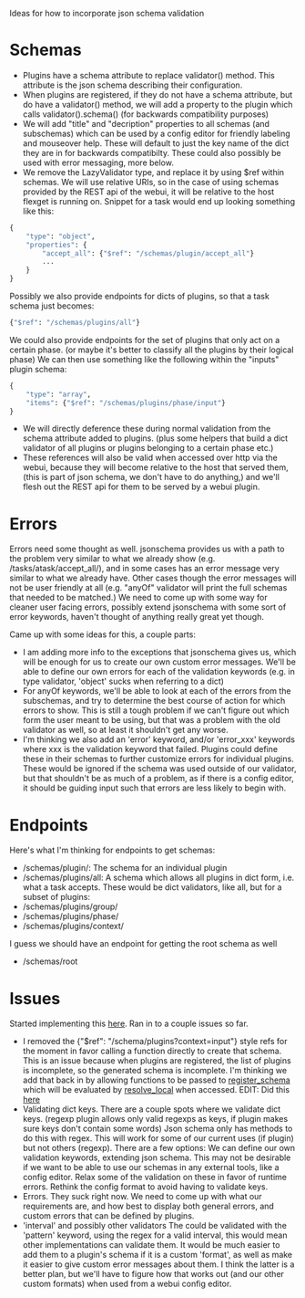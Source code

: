Ideas for how to incorporate json schema validation

# Schemas

- Plugins have a schema attribute to replace validator() method. This attribute is the json schema describing their configuration.
- When plugins are registered, if they do not have a schema attribute, but do have a validator() method, we will add a property to the plugin which calls validator().schema() (for backwards compatibility purposes)
- We will add "title" and "decription" properties to all schemas (and subschemas) which can be used by a config editor for friendly labeling and mouseover help. These will default to just the key name of the dict they are in for backwards compatibilty. These could also possibly be used with error messaging, more below.
- We remove the LazyValidator type, and replace it by using $ref within schemas. We will use relative URIs, so in the case of using schemas provided by the REST api of the webui, it will be relative to the host flexget is running on. Snippet for a task would end up looking something like this:
```python
{
    "type": "object",
    "properties": {
        "accept_all": {"$ref": "/schemas/plugin/accept_all"}
        ...
    }
}
```
Possibly we also provide endpoints for dicts of plugins, so that a task schema just becomes:
```python
{"$ref": "/schemas/plugins/all"}
```
We could also provide endpoints for the set of plugins that only act on a certain phase. (or maybe it's better to classify all the plugins by their logical phase) We can then use something like the following within the "inputs" plugin schema:
```python
{
    "type": "array",
    "items": {"$ref": "/schemas/plugins/phase/input"}
}
```

- We will directly deference these during normal validation from the schema attribute added to plugins. (plus some helpers that build a dict validator of all plugins or plugins belonging to a certain phase etc.)
- These references will also be valid when accessed over http via the webui, because they will become relative to the host that served them, (this is part of json schema, we don't have to do anything,) and we'll flesh out the REST api for them to be served by a webui plugin.

# Errors

Errors need some thought as well. jsonschema provides us with a path to the problem very similar to what we already show (e.g. /tasks/atask/accept_all/), and in some cases has an error message very similar to what we already have. Other cases though the error messages will not be user friendly at all (e.g. "anyOf" validator will print the full schemas that needed to be matched.)
We need to come up with some way for cleaner user facing errors, possibly extend jsonschema with some sort of error keywords, haven't thought of anything really great yet though.

Came up with some ideas for this, a couple parts:
- I am adding more info to the exceptions that jsonschema gives us, which will be enough for us to create our own custom error messages. We'll be able to define our own errors for each of the validation keywords (e.g. in type validator, 'object' sucks when referring to a dict)
- For anyOf keywords, we'll be able to look at each of the errors from the subschemas, and try to determine the best course of action for which errors to show. This is still a tough problem if we can't figure out which form the user meant to be using, but that was a problem with the old validator as well, so at least it shouldn't get any worse.
- I'm thinking we also add an 'error' keyword, and/or 'error_xxx' keywords where xxx is the validation keyword that failed. Plugins could define these in their schemas to further customize errors for individual plugins. These would be ignored if the schema was used outside of our validator, but that shouldn't be as much of a problem, as if there is a config editor, it should be guiding input such that errors are less likely to begin with.


# Endpoints

Here's what I'm thinking for endpoints to get schemas:
- /schemas/plugin/<nameofplugin>: The schema for an individual plugin
- /schemas/plugins/all: A schema which allows all plugins in dict form, i.e. what a task accepts.
These would be dict validators, like all, but for a subset of plugins:
- /schemas/plugins/group/<groupname>
- /schemas/plugins/phase/<phasename>
- /schemas/plugins/context/<contextname>

I guess we should have an endpoint for getting the root schema as well
- /schemas/root

# Issues

Started implementing this [here](https://github.com/Flexget/Flexget/tree/jsonschema). Ran in to a couple issues so far.
- I removed the {"$ref": "/schema/plugins?context=input"} style refs for the moment in favor calling a function directly to create that schema.
This is an issue because when plugins are registered, the list of plugins is incomplete, so the generated schema is incomplete.
I'm thinking we add that back in by allowing functions to be passed to [register_schema](https://github.com/Flexget/Flexget/blob/jsonschema/flexget/config_schema.py#L13) which will be evaluated by [resolve_local](https://github.com/Flexget/Flexget/blob/jsonschema/flexget/config_schema.py#L17) when accessed. EDIT: Did this [here](https://github.com/Flexget/Flexget/commit/1d764c1d997457a34414871f9a3b8ca53ef29de8)
- Validating dict keys.
There are a couple spots where we validate dict keys. (regexp plugin allows only valid regexps as keys, if plugin makes sure keys don't contain some words)
Json schema only has methods to do this with regex. This will work for some of our current uses (if plugin) but not others (regexp). There are a few options:
We can define our own validation keywords, extending json schema. This may not be desirable if we want to be able to use our schemas in any external tools, like a config editor.
Relax some of the validation on these in favor of runtime errors.
Rethink the config format to avoid having to validate keys.
- Errors.
They suck right now. We need to come up with what our requirements are, and how best to display both general errors, and custom errors that can be defined by plugins.
- 'interval' and possibly other validators
The could be validated with the 'pattern' keyword, using the regex for a valid interval, this would mean other implementations can validate them. It would be much easier to add them to a plugin's schema if it is a custom 'format', as well as make it easier to give custom error messages about them. I think the latter is a better plan, but we'll have to figure how that works out (and our other custom formats) when used from a webui config editor.